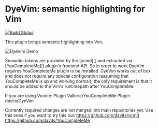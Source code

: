DyeVim: semantic highlighting for Vim
=====================================

[![Build Status](https://travis-ci.org/davits/DyeVim.svg?branch=master)](https://travis-ci.org/davits/DyeVim)


This plugin brings semantic highlighting into Vim.

![DyeVim Demo](http://i.imgur.com/3tzV3tP.png)

Semantic tokens are provided by the [ycmd][] and extracted via [YouCompleteMe][] plugin's frontend API. So in order to work DyeVim requires YouCompleteMe plugin to be installed.
DyeVim works out of box and does not require any special configuration (assuming that YouCompleteMe is up and working normal), the only requirement is that it should be added to the Vim's runtimepath after YouCompleteMe.

If you are using Vundle:
    Plugin Valloric/YouCompleteMe
    Plugin davits/DyeVim


Currently required changes are not merged into main repositories yet.
Use this ones if you want to try this out:
https://github.com/davits/ycmd
https://github.com/davits/YouCompleteMe

